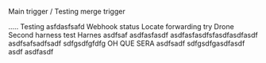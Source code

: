 Main trigger / Testing merge trigger

.....
Testing
asfdasfsafd
Webhook status
Locate forwarding try
Drone
Second harness test
Harnes 
asdfsaf
asdfasfasdf
asdfasfasdfsfasdfasdfasdf
asdfsafsadfsadf
sdfgsdfgfdfg
OH QUE SERA asdfsadf
sdfgsdfgasdfasdf
asdf
asdfasdf
